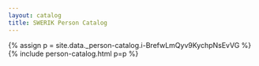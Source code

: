 ```yaml
---
layout: catalog
title: SWERIK Person Catalog
---
```

{% assign p = site.data._person-catalog.i-BrefwLmQyv9KychpNsEvVG %}
{% include person-catalog.html p=p %}

